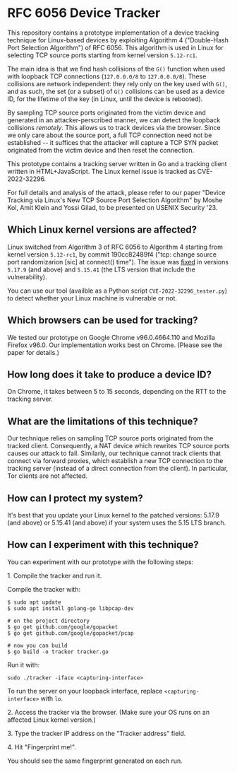 # RFC 6056 Device Tracker

This repository contains a prototype implementation of a device tracking technique for Linux-based devices by exploiting Algorithm 4 ("Double-Hash Port Selection Algorithm") of RFC 6056. This algorithm is used in Linux for selecting TCP source ports starting from kernel version `5.12-rc1`.

The main idea is that we find hash collisions of the `G()` function when used with loopback TCP connections (`127.0.0.0/8` to `127.0.0.0/8`). These collisions are network independent: they rely only on the key used with `G()`, and as such, the set (or a subset) of `G()` collisions can be used as a device ID, for the lifetime of the key (in Linux, until the device is rebooted). 

By sampling TCP source ports originated from the victim device and generated in an attacker-perscribed manner, we can detect the loopback collisions *remotely*. This allows us to track devices via the browser. Since we only care about the source port, a full TCP connection need not be established -- it suffices that the attacker will capture a TCP SYN packet originated from the victim device and then reset the connection.

This prototype contains a tracking server written in Go and a tracking client written in HTML+JavaScript. The Linux kernel issue is tracked as CVE-2022-32296.

For full details and analysis of the attack, please refer to our paper "Device Tracking via Linux's New TCP Source Port Selection Algorithm" by Moshe Kol, Amit Klein and Yossi Gilad, to be presented on USENIX Security '23.

## Which Linux kernel versions are affected?

Linux switched from Algorithm 3 of RFC 6056 to Algorithm 4 starting from kernel version `5.12-rc1`, by commit 190cc82489f4 ("tcp: change source port randomizarion [sic] at connect() time").
The issue was [fixed](https://lwn.net/ml/linux-kernel/20220427065233.2075-1-w@1wt.eu/) in versions `5.17.9` (and above) and `5.15.41` (the LTS version that include the vulnerability). 

You can use our tool (availble as a Python script `CVE-2022-32296_tester.py`) to detect whether your Linux machine is vulnerable or not.

## Which browsers can be used for tracking?

We tested our prototype on Google Chrome v96.0.4664.110 and Mozilla Firefox v96.0. Our implementation works best on Chrome. (Please see the paper for details.)

## How long does it take to produce a device ID?

On Chrome, it takes between 5 to 15 seconds, depending on the RTT to the tracking server.

## What are the limitations of this technique? 

Our technique relies on sampling TCP source ports originated from the tracked client. Consequently, a NAT device which rewrites TCP source ports causes our attack to fail. Similarly, our technique cannot track clients that connect via forward proxies, which establish a new TCP connection to the tracking server (instead of a direct connection from the client). In particular, Tor clients are not affected.

## How can I protect my system?

It's best that you update your Linux kernel to the patched versions: 5.17.9 (and above) or 5.15.41 (and above) if your system uses the 5.15 LTS branch.

## How can I experiment with this technique?

You can experiment with our prototype with the following steps:

1\. Compile the tracker and run it.

Compile the tracker with:

```
$ sudo apt update
$ sudo apt install golang-go libpcap-dev

# on the project directory
$ go get github.com/google/gopacket
$ go get github.com/google/gopacket/pcap

# now you can build
$ go build -o tracker tracker.go
```

Run it with:

```
sudo ./tracker -iface <capturing-interface>
```

To run the server on your loopback interface, replace `<capturing-interface>` with `lo`.

2\. Access the tracker via the browser. (Make sure your OS runs on an affected Linux kernel version.)

3\. Type the tracker IP address on the "Tracker address" field.

4\. Hit "Fingerprint me!".

You should see the same fingerprint generated on each run.